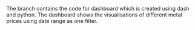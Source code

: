The branch contains the code for dashboard which is created using dash and python.
The dashboard shows the visualisations of different metal prices using date range as one filter.
